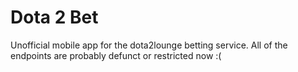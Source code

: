 # Dota 2 Bet
Unofficial mobile app for the dota2lounge betting service. All of the endpoints are probably defunct or restricted now :(
